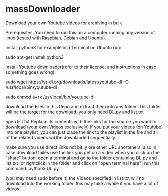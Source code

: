 # massDownloader
Download your own Youtube videos for archiving in bulk


Prerequisites:
You need to run this on a computer running any version of linux (tested with Raspbian, Debian and Ubuntu).

Install python3
for example in a Terminal on Ubuntu run:

sudo apt-get install python3

Install Youtube downloader(refer to their license, and instructions in case something goes wrong):

sudo wget https://yt-dl.org/downloads/latest/youtube-dl -O /usr/local/bin/youtube-dl

sudo chmod a+rx /usr/local/bin/youtube-dl

download the Files in this Repo and extract them into any folder.
This folder will be the target for the download.
you only need DL.py and list.txt

open list.txt
Replace its contents with the links for the source you want to download (your own Videos exclusively)
If you put your videos (on Youtube) into one playlist, you can just place the link to the playlist in the file and all of the related videos wil lbe downlaoded sequentially.

make sure you use direct links not bit.ly ore other URL shorteners. also in case download failes use the link you get on a video when you click on the "share" button.
open a terminal and go to the folder containing DL.py and list.txt (or rightclick in the folder and click on "open terminal here")
run this command:
python3 DL.py

(you may need sudo before it)
the Videos specified in list.txt will no download into the working folder.
this may take a while if you have a lot of videos.
